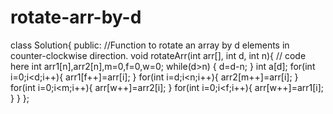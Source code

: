 # rotate-arr-by-d
class Solution{
    public:
    //Function to rotate an array by d elements in counter-clockwise direction. 
    void rotateArr(int arr[], int d, int n){
        // code here
    int arr1[n],arr2[n],m=0,f=0,w=0;
     while(d>n)
     {
         d=d-n;
     }
     int a[d];
     for(int i=0;i<d;i++){
         arr1[f++]=arr[i];
     }
     for(int i=d;i<n;i++){
         arr2[m++]=arr[i];
     }
     for(int i=0;i<m;i++){
         arr[w++]=arr2[i];
     }
     for(int i=0;i<f;i++){
         arr[w++]=arr1[i];
     }
    }
};
